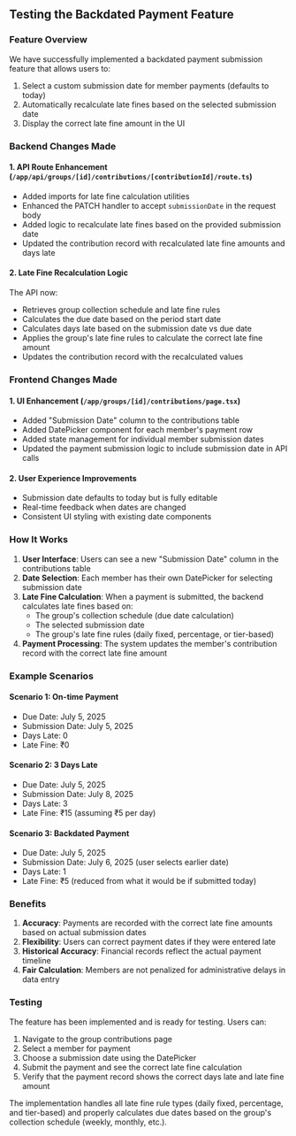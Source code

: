 ## Testing the Backdated Payment Feature

### Feature Overview
We have successfully implemented a backdated payment submission feature that allows users to:
1. Select a custom submission date for member payments (defaults to today)
2. Automatically recalculate late fines based on the selected submission date
3. Display the correct late fine amount in the UI

### Backend Changes Made

#### 1. API Route Enhancement (`/app/api/groups/[id]/contributions/[contributionId]/route.ts`)
- Added imports for late fine calculation utilities
- Enhanced the PATCH handler to accept `submissionDate` in the request body
- Added logic to recalculate late fines based on the provided submission date
- Updated the contribution record with recalculated late fine amounts and days late

#### 2. Late Fine Recalculation Logic
The API now:
- Retrieves group collection schedule and late fine rules
- Calculates the due date based on the period start date
- Calculates days late based on the submission date vs due date
- Applies the group's late fine rules to calculate the correct late fine amount
- Updates the contribution record with the recalculated values

### Frontend Changes Made

#### 1. UI Enhancement (`/app/groups/[id]/contributions/page.tsx`)
- Added "Submission Date" column to the contributions table
- Added DatePicker component for each member's payment row
- Added state management for individual member submission dates
- Updated the payment submission logic to include submission date in API calls

#### 2. User Experience Improvements
- Submission date defaults to today but is fully editable
- Real-time feedback when dates are changed
- Consistent UI styling with existing date components

### How It Works

1. **User Interface**: Users can see a new "Submission Date" column in the contributions table
2. **Date Selection**: Each member has their own DatePicker for selecting submission date
3. **Late Fine Calculation**: When a payment is submitted, the backend calculates late fines based on:
   - The group's collection schedule (due date calculation)
   - The selected submission date
   - The group's late fine rules (daily fixed, percentage, or tier-based)
4. **Payment Processing**: The system updates the member's contribution record with the correct late fine amount

### Example Scenarios

#### Scenario 1: On-time Payment
- Due Date: July 5, 2025
- Submission Date: July 5, 2025
- Days Late: 0
- Late Fine: ₹0

#### Scenario 2: 3 Days Late
- Due Date: July 5, 2025
- Submission Date: July 8, 2025
- Days Late: 3
- Late Fine: ₹15 (assuming ₹5 per day)

#### Scenario 3: Backdated Payment
- Due Date: July 5, 2025
- Submission Date: July 6, 2025 (user selects earlier date)
- Days Late: 1
- Late Fine: ₹5 (reduced from what it would be if submitted today)

### Benefits

1. **Accuracy**: Payments are recorded with the correct late fine amounts based on actual submission dates
2. **Flexibility**: Users can correct payment dates if they were entered late
3. **Historical Accuracy**: Financial records reflect the actual payment timeline
4. **Fair Calculation**: Members are not penalized for administrative delays in data entry

### Testing

The feature has been implemented and is ready for testing. Users can:
1. Navigate to the group contributions page
2. Select a member for payment
3. Choose a submission date using the DatePicker
4. Submit the payment and see the correct late fine calculation
5. Verify that the payment record shows the correct days late and late fine amount

The implementation handles all late fine rule types (daily fixed, percentage, and tier-based) and properly calculates due dates based on the group's collection schedule (weekly, monthly, etc.).
